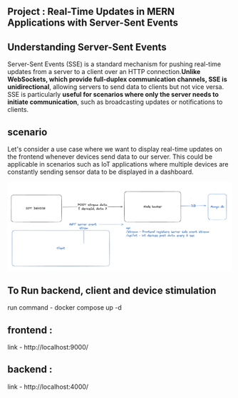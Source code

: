 
## Project : Real-Time Updates in MERN Applications with Server-Sent Events

## Understanding Server-Sent Events

Server-Sent Events (SSE) is a standard mechanism for pushing real-time updates from a server to a client over an HTTP connection.**Unlike WebSockets, which provide full-duplex communication channels, SSE is unidirectional**, allowing servers to send data to clients but not vice versa. SSE is particularly **useful for scenarios where only the server needs to initiate communication**, such as broadcasting updates or notifications to clients.

## scenario
Let's consider a use case where we want to display real-time updates on the frontend whenever devices send data to our server. This could be applicable in scenarios such as IoT applications where multiple devices are constantly sending sensor data to be displayed in a dashboard. 

![Screenshot](architecture.png)
## To Run backend, client and device stimulation
run command - docker compose up -d

## frontend : 
link - http://localhost:9000/  
## backend : 
link - http://localhost:4000/ 
